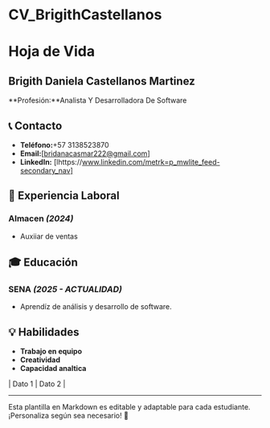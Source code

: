 # CV_BrigithCastellanos
# Hoja de Vida

## Brigith Daniela Castellanos Martinez
**Profesión:**Analista Y Desarrolladora De Software

## 📞 Contacto
- **Teléfono:**+57 3138523870
- **Email:**[bridanacasmar222@gmail.com]
- **LinkedIn:** [lhttps://www.linkedin.com/metrk=p_mwlite_feed-secondary_nav]

## 🏢 Experiencia Laboral
### **Almacen** _(2024)_
- Auxiiar de ventas


## 🎓 Educación
### **SENA** _(2025 - ACTUALIDAD)_
- Aprendíz de análisis y desarrollo de software.

## 💡 Habilidades
- **Trabajo en equipo**
- **Creatividad**
- **Capacidad analtica**







| Dato 1     | Dato 2      |

---

Esta plantilla en Markdown es editable y adaptable para cada estudiante. ¡Personaliza según sea necesario! 🎯

